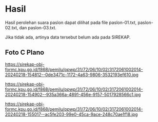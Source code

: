 # Hasil

Hasil perolehan suara paslon dapat dilihat pada file paslon-01.txt, paslon-02.txt, dan paslon-03.txt.

Jika tidak ada, artinya data tersebut belum ada pada SIREKAP.

## Foto C Plano

https://sirekap-obj-formc.kpu.go.id/f868/pemilu/ppwp/31/72/06/10/02/3172061002014-20240218-154812--0de3471c-1172-4a63-9806-3532193ef610.jpg

https://sirekap-obj-formc.kpu.go.id/f868/pemilu/ppwp/31/72/06/10/02/3172061002014-20240218-154902--935a366a-4891-456e-9157-5017928566c1.jpg

https://sirekap-obj-formc.kpu.go.id/f868/pemilu/ppwp/31/72/06/10/02/3172061002014-20240218-155017--ac5fe203-99e0-45ca-9ace-248c70ae1f18.jpg
